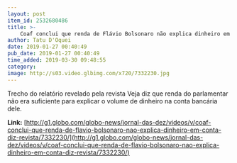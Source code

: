 ```yaml
---
layout: post
item_id: 2532680486
title: >-
    Coaf conclui que renda de Flávio Bolsonaro não explica dinheiro em conta, diz revista
author: Tatu D'Oquei
date: 2019-01-27 00:40:49
pub_date: 2019-01-27 00:40:49
time_added: 2019-03-30 09:48:55
category: 
image: http://s03.video.glbimg.com/x720/7332230.jpg
---
```


Trecho do relatório revelado pela revista Veja diz que renda do parlamentar não era suficiente para explicar o volume de dinheiro na conta bancária dele.

**Link:** [http://g1.globo.com/globo-news/jornal-das-dez/videos/v/coaf-conclui-que-renda-de-flavio-bolsonaro-nao-explica-dinheiro-em-conta-diz-revista/7332230/](http://g1.globo.com/globo-news/jornal-das-dez/videos/v/coaf-conclui-que-renda-de-flavio-bolsonaro-nao-explica-dinheiro-em-conta-diz-revista/7332230/)

